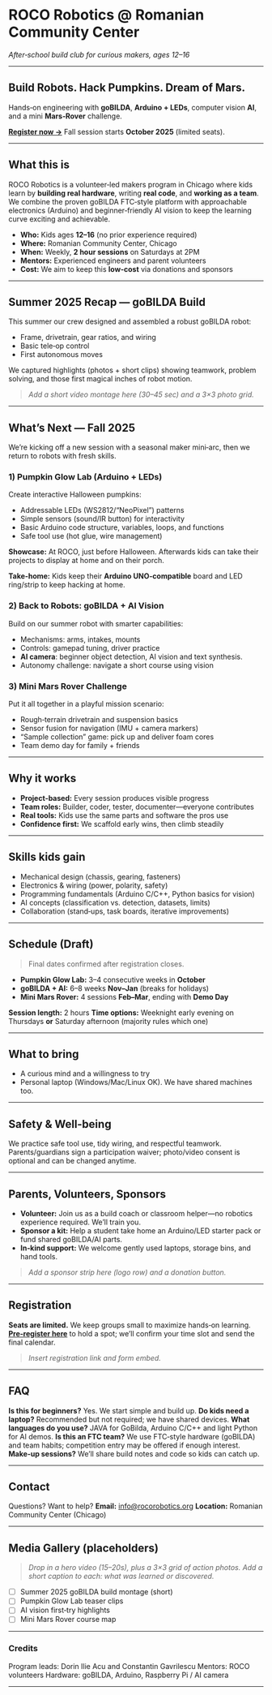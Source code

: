 # ROCO Robotics @ Romanian Community Center

*After‑school build club for curious makers, ages 12–16*

---

## Build Robots. Hack Pumpkins. Dream of Mars.

Hands‑on engineering with **goBILDA**, **Arduino + LEDs**, computer vision **AI**, and a mini **Mars‑Rover** challenge.

**[Register now →](#registration)**
Fall session starts **October 2025** (limited seats).

---

## What this is

ROCO Robotics is a volunteer‑led makers program in Chicago where kids learn by **building real hardware**, writing **real code**, and **working as a team**. We combine the proven goBILDA FTC‑style platform with approachable electronics (Arduino) and beginner‑friendly AI vision to keep the learning curve exciting and achievable.

* **Who:** Kids ages **12–16** (no prior experience required)
* **Where:** Romanian Community Center, Chicago
* **When:** Weekly, **2 hour sessions** on Saturdays at 2PM
* **Mentors:** Experienced engineers and parent volunteers
* **Cost:** We aim to keep this **low‑cost** via donations and sponsors

---

## Summer 2025 Recap — goBILDA Build

This summer our crew designed and assembled a robust goBILDA robot:

* Frame, drivetrain, gear ratios, and wiring
* Basic tele‑op control
* First autonomous moves

We captured highlights (photos + short clips) showing teamwork, problem solving, and those first magical inches of robot motion.

> *Add a short video montage here (30–45 sec) and a 3×3 photo grid.*

---

## What’s Next — Fall 2025

We’re kicking off a new session with a seasonal maker mini‑arc, then we return to robots with fresh skills.

### 1) **Pumpkin Glow Lab** (Arduino + LEDs)

Create interactive Halloween pumpkins:

* Addressable LEDs (WS2812/“NeoPixel”) patterns
* Simple sensors (sound/IR button) for interactivity
* Basic Arduino code structure, variables, loops, and functions
* Safe tool use (hot glue, wire management)

**Showcase:** At ROCO, just before Halloween. Afterwards kids can take their projects to display at home and on their porch.

**Take‑home:** Kids keep their **Arduino UNO‑compatible** board and LED ring/strip to keep hacking at home.

### 2) **Back to Robots: goBILDA + AI Vision**

Build on our summer robot with smarter capabilities:

* Mechanisms: arms, intakes, mounts
* Controls: gamepad tuning, driver practice
* **AI camera**: beginner object detection, AI vision and text synthesis.
* Autonomy challenge: navigate a short course using vision

### 3) **Mini Mars Rover Challenge**

Put it all together in a playful mission scenario:

* Rough‑terrain drivetrain and suspension basics
* Sensor fusion for navigation (IMU + camera markers)
* “Sample collection” game: pick up and deliver foam cores
* Team demo day for family + friends

---

## Why it works

* **Project‑based:** Every session produces visible progress
* **Team roles:** Builder, coder, tester, documenter—everyone contributes
* **Real tools:** Kids use the same parts and software the pros use
* **Confidence first:** We scaffold early wins, then climb steadily

---

## Skills kids gain

* Mechanical design (chassis, gearing, fasteners)
* Electronics & wiring (power, polarity, safety)
* Programming fundamentals (Arduino C/C++, Python basics for vision)
* AI concepts (classification vs. detection, datasets, limits)
* Collaboration (stand‑ups, task boards, iterative improvements)

---

## Schedule (Draft)

> Final dates confirmed after registration closes.

* **Pumpkin Glow Lab:** 3–4 consecutive weeks in **October**
* **goBILDA + AI:** 6–8 weeks **Nov–Jan** (breaks for holidays)
* **Mini Mars Rover:** 4 sessions **Feb–Mar**, ending with **Demo Day**

**Session length:** 2 hours
**Time options:** Weeknight early evening on Thursdays **or** Saturday afternoon (majority rules which one)

---

## What to bring

* A curious mind and a willingness to try
* Personal laptop (Windows/Mac/Linux OK). We have shared machines too.

---

## Safety & Well‑being

We practice safe tool use, tidy wiring, and respectful teamwork. Parents/guardians sign a participation waiver; photo/video consent is optional and can be changed anytime.

---

## Parents, Volunteers, Sponsors

* **Volunteer:** Join us as a build coach or classroom helper—no robotics experience required. We’ll train you.
* **Sponsor a kit:** Help a student take home an Arduino/LED starter pack or fund shared goBILDA/AI parts.
* **In‑kind support:** We welcome gently used laptops, storage bins, and hand tools.

> *Add a sponsor strip here (logo row) and a donation button.*

---

## Registration

**Seats are limited.** We keep groups small to maximize hands‑on learning.
**[Pre‑register here](#)** to hold a spot; we’ll confirm your time slot and send the final calendar.

> *Insert registration link and form embed.*

---

## FAQ

**Is this for beginners?** Yes. We start simple and build up.
**Do kids need a laptop?** Recommended but not required; we have shared devices.
**What languages do you use?** JAVA for GoBilda, Arduino C/C++ and light Python for AI demos.
**Is this an FTC team?** We use FTC‑style hardware (goBILDA) and team habits; competition entry may be offered if enough interest.
**Make‑up sessions?** We’ll share build notes and code so kids can catch up.

---

## Contact

Questions? Want to help?
**Email:** [info@rocorobotics.org](mailto:info@rocorobotics.org)
**Location:** Romanian Community Center (Chicago)

---

## Media Gallery (placeholders)

> *Drop in a hero video (15–20s), plus a 3×3 grid of action photos. Add a short caption to each: what was learned or discovered.*

* [ ] Summer 2025 goBILDA build montage (short)
* [ ] Pumpkin Glow Lab teaser clips
* [ ] AI vision first‑try highlights
* [ ] Mini Mars Rover course map

---

### Credits

Program leads: Dorin Ilie Acu and Constantin Gavrilescu
Mentors: ROCO volunteers
Hardware: goBILDA, Arduino, Raspberry Pi / AI camera

---

